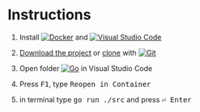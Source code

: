 # Instructions


1. Install [![Docker](https://img.shields.io/badge/docker-%230db7ed.svg?style=for-the-badge&logo=docker&logoColor=white)](https://docs.docker.com/get-docker/ "Download Docker") and [![Visual Studio Code](https://img.shields.io/badge/Visual%20Studio%20Code-0078d7.svg?style=for-the-badge&logo=visual-studio-code&logoColor=white)](https://code.visualstudio.com/download "Download Visual Studio Code")
2. [Download the project](https://github.com/bilguun-zorigt/mongolbank-rate-scraper-in-different-programming-languages/archive/refs/heads/main.zip) or [clone](https://github.com/bilguun-zorigt/mongolbank-rate-scraper-in-different-programming-languages.git) with [![Git](https://img.shields.io/badge/git-%23F05033.svg?style=for-the-badge&logo=git&logoColor=white)](https://git-scm.com/downloads "Download Git")
3. Open folder [![Go](https://img.shields.io/badge/go-%2300ADD8.svg?style=for-the-badge&logo=go&logoColor=white)](https://go.dev/dl/ "Download Go") in Visual Studio Code

4. Press <kbd>F1</kbd>, type <kbd>Reopen in Container</kbd>
5. in terminal type <kbd>go run ./src</kbd> and press <kbd>⏎ Enter</kbd>